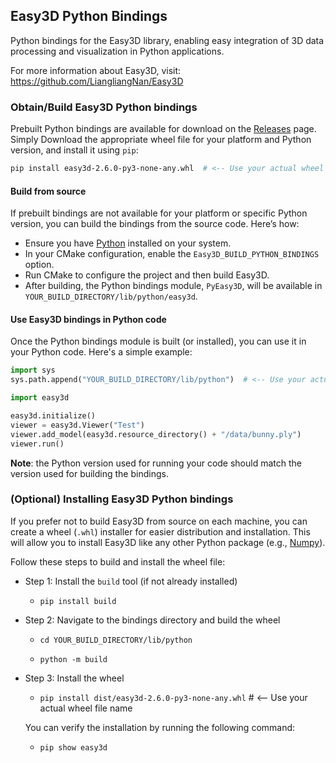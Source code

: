 ## Easy3D Python Bindings
Python bindings for the Easy3D library, enabling easy integration of 3D data processing and visualization in Python applications.

For more information about Easy3D, visit:
https://github.com/LiangliangNan/Easy3D

### Obtain/Build Easy3D Python bindings

Prebuilt Python bindings are available for download on the [Releases](https://github.com/LiangliangNan/Easy3D/releases) page. 
Simply Download the appropriate wheel file for your platform and Python version, and install it using `pip`:
```bash
pip install easy3d-2.6.0-py3-none-any.whl  # <-- Use your actual wheel file name
```

#### Build from source
If prebuilt bindings are not available for your platform or specific Python version, you can build the bindings from 
the source code. Here’s how:
- Ensure you have [Python](https://www.python.org/downloads/) installed on your system.
- In your CMake configuration, enable the `Easy3D_BUILD_PYTHON_BINDINGS` option.
- Run CMake to configure the project and then build Easy3D. 
- After building, the Python bindings module, `PyEasy3D`, will be available in `YOUR_BUILD_DIRECTORY/lib/python/easy3d`.

#### Use Easy3D bindings in Python code

Once the Python bindings module is built (or installed), you can use it in your Python code. Here's a simple example:

``` python
import sys
sys.path.append("YOUR_BUILD_DIRECTORY/lib/python")  # <-- Use your actual build path. Not required if the wheel is installed

import easy3d

easy3d.initialize()
viewer = easy3d.Viewer("Test")
viewer.add_model(easy3d.resource_directory() + "/data/bunny.ply")
viewer.run()
```

**Note**: the Python version used for running your code should match the version used for building the bindings.

### (Optional) Installing Easy3D Python bindings

If you prefer not to build Easy3D from source on each machine, you can create a wheel (`.whl`) installer for easier
distribution and installation. This will allow you to install Easy3D like any other Python package (e.g., [Numpy](https://numpy.org/)).

Follow these steps to build and install the wheel file:

- Step 1: Install the `build` tool (if not already installed)

  - `pip install build`

- Step 2: Navigate to the bindings directory and build the wheel

  - `cd YOUR_BUILD_DIRECTORY/lib/python`

  - `python -m build`

- Step 3: Install the wheel

  - `pip install dist/easy3d-2.6.0-py3-none-any.whl` # <-- Use your actual wheel file name

  You can verify the installation by running the following command:

  - `pip show easy3d`